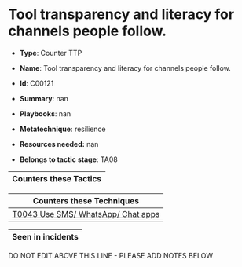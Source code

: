 # Tool transparency and literacy for channels people follow. 

* **Type**: Counter TTP

* **Name**: Tool transparency and literacy for channels people follow. 

* **Id**: C00121

* **Summary**: nan

* **Playbooks**: nan

* **Metatechnique**: resilience

* **Resources needed:** nan

* **Belongs to tactic stage**: TA08


| Counters these Tactics |
| ---------------------- |



| Counters these Techniques |
| ------------------------- |
| [T0043 Use SMS/ WhatsApp/ Chat apps](../techniques/T0043.md) |



| Seen in incidents |
| ----------------- |


DO NOT EDIT ABOVE THIS LINE - PLEASE ADD NOTES BELOW